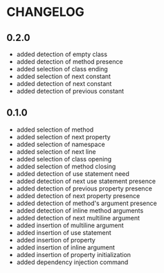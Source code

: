 # CHANGELOG

## 0.2.0

* added detection of empty class
* added detection of method presence
* added selection of class ending
* added selection of next constant
* added detection of next constant
* added detection of previous constant

## 0.1.0

* added selection of method
* added selection of next property
* added selection of namespace
* added selection of next line
* added selection of class opening
* added selection of method closing
* added detection of use statement need
* added detection of next use statement presence
* added detection of previous property presence
* added detection of next property presence
* added detection of method's argument presence
* added detection of inline method arguments
* added detection of next multiline argument
* added insertion of multiline argument
* added insertion of use statement
* added insertion of property
* added insertion of inline argument
* added insertion of property initialization
* added dependency injection command
